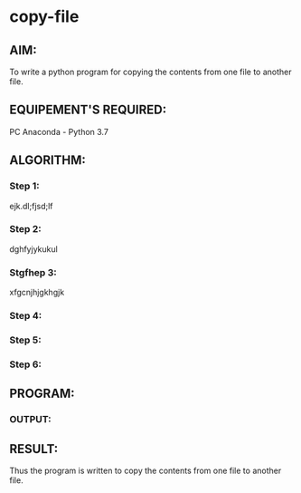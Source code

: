 # copy-file
## AIM:
To write a python program for copying the contents from one file to another file.
## EQUIPEMENT'S REQUIRED: 
PC
Anaconda - Python 3.7
## ALGORITHM: 
### Step 1:
ejk.dl;fjsd;lf
### Step 2: 
 dghfyjykukul
### Stgfhep 3: 
xfgcnjhjgkhgjk
### Step 4:  

### Step 5: 

### Step 6: 

## PROGRAM:

### OUTPUT:



## RESULT:
Thus the program is written to copy the contents from one file to another file.
